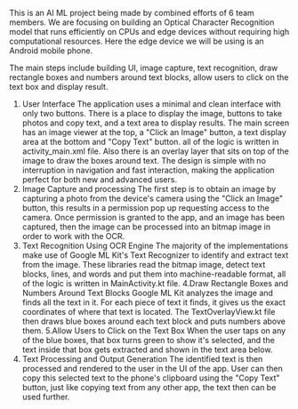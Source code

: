 This is an AI ML project being made by combined efforts of 6 team members. We are focusing on building an Optical Character Recognition model that runs efficiently on CPUs and edge devices without requiring high computational resources. Here the edge device we will be using is an Android mobile phone.

The main steps include building UI, image capture, text recognition, draw rectangle boxes and numbers around text blocks, allow users to click on the text box and display result.
1. User Interface
The application uses a minimal and clean interface with only two buttons. There is a place to display the image, buttons to take photos and copy text, and a text area to display results. The main screen has an image viewer at the top, a "Click an Image" button, a text display area at the bottom and "Copy Text" button. all of the logic is written in activity_main.xml file. Also there is an overlay layer that sits on top of the image to draw the boxes around text. The design is simple with no interruption in navigation and fast interaction, making the application perfect for both new and advanced users.
2. Image Capture and processing
The first step is to obtain an image by capturing a photo from the device's camera using the "Click an Image" button, this results in a permission pop up requesting access to the camera. Once permission is granted to the app, and an image has been captured, then the image can be processed into an bitmap image in order to work with the OCR.
3. Text Recognition Using OCR Engine
The majority of the implementations make use of Google ML Kit's Text Recognizer to identify and extract text from the image. These libraries read the bitmap image, detect text blocks, lines, and words and put them into machine-readable format, all of the logic is written in MainActivity.kt file.
4.Draw Rectangle Boxes and Numbers Around Text Blocks
Google ML Kit analyzes the image and finds all the text in it. For each piece of text it finds, it gives us the exact coordinates of where that text is located. The TextOverlayView.kt file then draws blue boxes around each text block and puts numbers above them. 
5.Allow Users to Click on the Text Box
When the user taps on any of the blue boxes, that box turns green to show it's selected, and the text inside that box gets extracted and shown in the text area below. 
6. Text Processing and Output Generation
The identified text is then processed and rendered to the user in the UI of the app. User can then copy this selected text to the phone's clipboard using the "Copy Text" button, just like copying text from any other app, the text then can be used further. 
